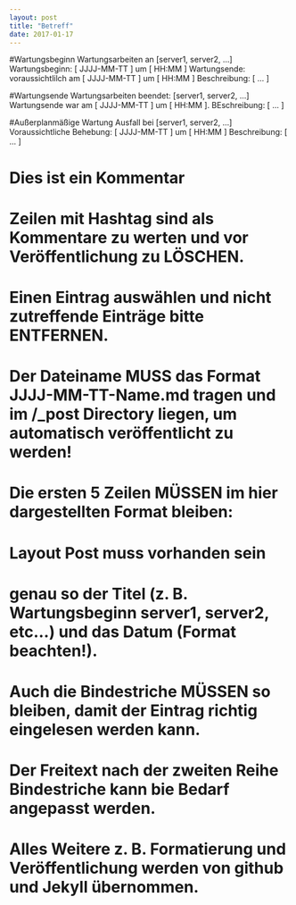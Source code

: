 ```yaml
---
layout: post
title: "Betreff"
date: 2017-01-17
---
```


#Wartungsbeginn
Wartungsarbeiten an [server1, server2, ...]
Wartungsbeginn: [ JJJJ-MM-TT ] um [ HH:MM ]
Wartungsende: voraussichtlilch am [ JJJJ-MM-TT ] um [ HH:MM ]
Beschreibung: [ ... ]

#Wartungsende
Wartungsarbeiten beendet: [server1, server2, ...]
Wartungsende war am [ JJJJ-MM-TT ] um [ HH:MM ].
BEschreibung: [ ... ]

#Außerplanmäßige Wartung
Ausfall bei [server1, server2, ...]  
Voraussichtliche Behebung: [ JJJJ-MM-TT ] um [ HH:MM ]
Beschreibung: [ ... ]





# Dies ist ein Kommentar
# Zeilen mit Hashtag sind als Kommentare zu werten und vor Veröffentlichung zu LÖSCHEN.
# Einen Eintrag auswählen und nicht zutreffende Einträge bitte ENTFERNEN.
# Der Dateiname MUSS das Format JJJJ-MM-TT-Name.md tragen und im /_post Directory liegen, um automatisch veröffentlicht zu werden!
# Die ersten 5 Zeilen MÜSSEN im hier dargestellten Format bleiben: 
# Layout Post muss vorhanden sein
# genau so der Titel (z. B. Wartungsbeginn server1, server2, etc...) und das Datum (Format beachten!). 
# Auch die Bindestriche MÜSSEN so bleiben, damit der Eintrag richtig eingelesen werden kann.
# Der Freitext nach der zweiten Reihe Bindestriche kann bie Bedarf angepasst werden.
# Alles Weitere z. B. Formatierung und Veröffentlichung werden von github und Jekyll übernommen.
